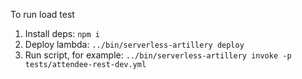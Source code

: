 To run load test
1. Install deps: `npm i`
2. Deploy lambda: `../bin/serverless-artillery deploy`
3. Run script, for example: `../bin/serverless-artillery invoke -p tests/attendee-rest-dev.yml`